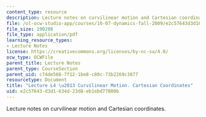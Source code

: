 ```yaml
---
content_type: resource
description: Lecture notes on curvilinear motion and Cartesian coordinates.
file: /ol-ocw-studio-app/courses/16-07-dynamics-fall-2009/e2c57643d3d1634d23d8eb1ebd77800b_MIT16_07F09_Lec04.pdf
file_size: 190208
file_type: application/pdf
learning_resource_types:
- Lecture Notes
license: https://creativecommons.org/licenses/by-nc-sa/4.0/
ocw_type: OCWFile
parent_title: Lecture Notes
parent_type: CourseSection
parent_uid: c74de568-7f12-1be8-c80c-73b2269c3877
resourcetype: Document
title: "Lecture L4 \u2013 Curvilinear Motion. Cartesian Coordinates"
uid: e2c57643-d3d1-634d-23d8-eb1ebd77800b
---
```

Lecture notes on curvilinear motion and Cartesian coordinates.